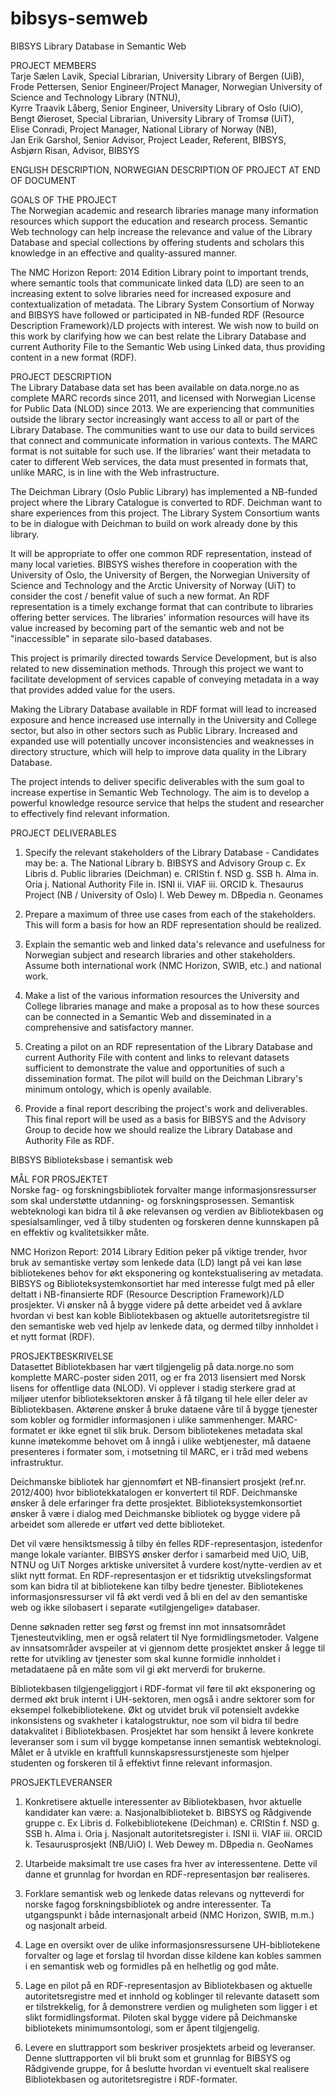 # bibsys-semweb

BIBSYS Library Database in Semantic Web  

PROJECT MEMBERS  
Tarje Sælen Lavik, Special Librarian, University Library of Bergen (UiB),  
Frode Pettersen, Senior Engineer/Project Manager, Norwegian University of Science and Technology Library (NTNU),  
Kyrre Traavik Låberg, Senior Engineer, University Library of Oslo (UiO),  
Bengt Øieroset, Special Librarian, University Library of Tromsø (UiT),  
Elise Conradi, Project Manager, National Library of Norway (NB),  
Jan Erik Garshol, Senior Advisor, Project Leader, Referent, BIBSYS,  
Asbjørn Risan, Advisor, BIBSYS  

ENGLISH DESCRIPTION, NORWEGIAN DESCRIPTION OF PROJECT AT END OF DOCUMENT

GOALS OF THE PROJECT  
The Norwegian academic and research libraries manage many information
resources which support the education and research process.
Semantic Web technology can help increase the relevance and
value of the Library Database and special collections by offering students
and scholars this knowledge in an effective and quality-assured manner.

The NMC Horizon Report: 2014 Edition Library point to important trends, where
semantic tools that communicate linked data (LD) are seen to an increasing extent to solve libraries
need for increased exposure and contextualization of metadata.
The Library System Consortium of Norway and BIBSYS have followed or participated in
NB-funded RDF (Resource Description Framework)/LD projects with interest. We wish
now to build on this work by clarifying how we can best relate
the Library Database and current Authority File to the Semantic Web using
Linked data, thus providing content in a new format (RDF).

PROJECT DESCRIPTION  
The Library Database data set has been available on data.norge.no as complete
MARC records since 2011, and licensed with Norwegian License for Public
Data (NLOD) since 2013. We are experiencing that communities outside the library sector
increasingly want access to all or part of the Library Database. The communities want to use
our data to build services that connect and communicate information in various
contexts. The MARC format is not suitable for such use. If the libraries' want their
metadata to cater to different Web services, the data must presented in formats that, unlike MARC, 
is in line with the Web infrastructure.

The Deichman Library (Oslo Public Library) has implemented a NB-funded project
where the Library Catalogue is converted to RDF. Deichman want to share
experiences from this project. The Library System Consortium wants to be in dialogue
with Deichman to build on work already done by this library.

It will be appropriate to offer one common RDF representation, instead of
many local varieties. BIBSYS wishes therefore in cooperation with the University of Oslo, 
the University of Bergen, the Norwegian University of Science and Technology and 
the Arctic University of Norway (UiT) to consider the cost / benefit value of such a new
format. An RDF representation is a timely exchange format that can contribute to libraries
offering better services. The libraries' information resources will have its value increased
by becoming part of the semantic web and not be "inaccessible" in separate silo-based databases.

This project is primarily directed towards Service Development, but is also related to
new dissemination methods. Through this project we want to facilitate development of
services capable of conveying metadata in a way that provides added value for the users.

Making the Library Database available in RDF format will lead to increased exposure and hence
increased use internally in the University and College sector, but also in other sectors such as
Public Library. Increased and expanded use will potentially uncover inconsistencies and
weaknesses in directory structure, which will help to improve data quality in the Library Database.

The project intends to deliver specific deliverables with the sum goal to increase
expertise in Semantic Web Technology. The aim is to develop a powerful
knowledge resource service that helps the student and researcher to effectively find
relevant information.

PROJECT DELIVERABLES  
1. Specify the relevant stakeholders of the Library Database - Candidates
may be:
  a. The National Library
  b. BIBSYS and Advisory Group
  c. Ex Libris
  d. Public libraries (Deichman)
  e. CRIStin
  f. NSD
  g. SSB
  h. Alma
  in. Oria
  j. National Authority File
    in. ISNI
    ii. VIAF
    iii. ORCID
  k. Thesaurus Project (NB / University of Oslo)
  l. Web Dewey
  m. DBpedia
  n. Geonames


2. Prepare a maximum of three use cases from each of the stakeholders. This will form
a basis for how an RDF representation should be realized.

3. Explain the semantic web and linked data's relevance and usefulness for Norwegian subject and
research libraries and other stakeholders. Assume both international work (NMC Horizon, SWIB, etc.) and
national work.

4. Make a list of the various information resources the University and College libraries
manage and make a proposal as to how these sources can be connected in a
Semantic Web and disseminated in a comprehensive and satisfactory manner.

5. Creating a pilot on an RDF representation of the Library Database and current
Authority File with content and links to relevant datasets
sufficient to demonstrate the value and opportunities of such a
dissemination format. The pilot will build on the Deichman Library's 
minimum ontology, which is openly available.

6. Provide a final report describing the project's work and deliverables. This final report will
be used as a basis for BIBSYS and the Advisory Group to decide how we should realize
the Library Database and Authority File as RDF.


BIBSYS Biblioteksbase i semantisk web  

MÅL FOR PROSJEKTET  
Norske fag- og forskningsbibliotek forvalter mange informasjonsressurser som
skal understøtte utdanning- og forskningsprosessen. Semantisk webteknologi kan
bidra til å øke relevansen og verdien av Bibliotekbasen og spesialsamlinger, ved å
tilby studenten og forskeren denne kunnskapen på en effektiv og kvalitetsikker
måte.

NMC Horizon Report: 2014 Library Edition peker på viktige trender, hvor bruk av
semantiske vertøy som lenkede data (LD) langt på vei kan løse bibliotekenes
behov for økt eksponering og kontekstualisering av metadata.
BIBSYS og Biblioteksystemkonsortiet har med interesse fulgt med på eller deltatt i
NB-finansierte RDF (Resource Description Framework)/LD prosjekter. Vi ønsker
nå å bygge videre på dette arbeidet ved å avklare hvordan vi best kan koble
Bibliotekbasen og aktuelle autoritetsregistre til den semantiske web ved hjelp av
lenkede data, og dermed tilby innholdet i et nytt format (RDF).

PROSJEKTBESKRIVELSE  
Datasettet Bibliotekbasen har vært tilgjengelig på data.norge.no som komplette
MARC-poster siden 2011, og er fra 2013 lisensiert med Norsk lisens for offentlige
data (NLOD). Vi opplever i stadig sterkere grad at miljøer utenfor biblioteksektoren
ønsker å få tilgang til hele eller deler av Bibliotekbasen. Aktørene ønsker å bruke
dataene våre til å bygge tjenester som kobler og formidler informasjonen i ulike
sammenhenger. MARC-formatet er ikke egnet til slik bruk. Dersom bibliotekenes
metadata skal kunne imøtekomme behovet om å inngå i ulike webtjenester, må
dataene presenteres i formater som, i motsetning til MARC, er i tråd med webens
infrastruktur.

Deichmanske bibliotek har gjennomført et NB-finansiert prosjekt (ref.nr. 2012/400)
hvor bibliotekkatalogen er konvertert til RDF. Deichmanske ønsker å dele
erfaringer fra dette prosjektet. Biblioteksystemkonsortiet ønsker å være i dialog
med Deichmanske bibliotek og bygge videre på arbeidet som allerede er utført
ved dette biblioteket.

Det vil være hensiktsmessig å tilby én felles RDF-representasjon, istedenfor
mange lokale varianter. BIBSYS ønsker derfor i samarbeid med UiO, UiB, NTNU
og UiT Norges arktiske universitet å vurdere kost/nytte-verdien av et slikt nytt
format. En RDF-representasjon er et tidsriktig utvekslingsformat som kan bidra til
at bibliotekene kan tilby bedre tjenester. Bibliotekenes informasjonsressurser vil få
økt verdi ved å bli en del av den semantiske web og ikke silobasert i separate
«utilgjengelige» databaser.

Denne søknaden retter seg først og fremst inn mot innsatsområdet
Tjenesteutvikling, men er også relatert til Nye formidlingsmetoder. Valgene av
innsatsområder avspeiler at vi gjennom dette prosjektet ønsker å legge til rette for
utvikling av tjenester som skal kunne formidle innholdet i metadataene på en måte
som vil gi økt merverdi for brukerne.

Bibliotekbasen tilgjengeliggjort i RDF-format vil føre til økt eksponering og dermed
økt bruk internt i UH-sektoren, men også i andre sektorer som for eksempel
folkebibliotekene. Økt og utvidet bruk vil potensielt avdekke inkonsistens og
svakheter i katalogstruktur, noe som vil bidra til bedre datakvalitet i Bibliotekbasen.
Prosjektet har som hensikt å levere konkrete leveranser som i sum vil bygge
kompetanse innen semantisk webteknologi. Målet er å utvikle en kraftfull
kunnskapsressurstjeneste som hjelper studenten og forskeren til å effektivt finne
relevant informasjon.

PROSJEKTLEVERANSER  
1. Konkretisere aktuelle interessenter av Bibliotekbasen, hvor aktuelle kandidater
kan være:
  a. Nasjonalbiblioteket
  b. BIBSYS og Rådgivende gruppe
  c. Ex Libris
  d. Folkebibliotekene (Deichman)
  e. CRIStin
  f. NSD
  g. SSB
  h. Alma
  i. Oria
  j. Nasjonalt autoritetsregister
    i. ISNI
    ii. VIAF
    iii. ORCID
  k. Tesaurusprosjekt (NB/UiO)
  l. Web Dewey
  m. DBpedia
  n. GeoNames

2. Utarbeide maksimalt tre use cases fra hver av interessentene. Dette vil danne
et grunnlag for hvordan en RDF-representasjon bør realiseres.

3. Forklare semantisk web og lenkede datas relevans og nytteverdi for norske fagog
forskningsbibliotek og andre interessenter.
Ta utgangspunkt i både internasjonalt arbeid (NMC Horizon, SWIB, m.m.) og
nasjonalt arbeid.

4. Lage en oversikt over de ulike informasjonsressursene UH-bibliotekene
forvalter og lage et forslag til hvordan disse kildene kan kobles sammen i en
semantisk web og formidles på en helhetlig og god måte.

5. Lage en pilot på en RDF-representasjon av Bibliotekbasen og aktuelle
autoritetsregistre med et innhold og koblinger til relevante datasett som er
tilstrekkelig, for å demonstrere verdien og muligheten som ligger i et slikt
formidlingsformat. Piloten skal bygge videre på Deichmanske bibliotekets
minimumsontologi, som er åpent tilgjengelig.

6. Levere en sluttrapport som beskriver prosjektets arbeid og leveranser. Denne
sluttrapporten vil bli brukt som et grunnlag for BIBSYS og Rådgivende gruppe, for
å beslutte hvordan vi eventuelt skal realisere Bibliotekbasen og autoritetsregistre i
RDF-formater.


